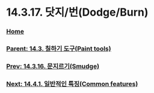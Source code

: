 # 14.3.17. 닷지/번(Dodge/Burn)

### [Home](./00-home.md)
### [Parent: 14.3. 칠하기 도구(Paint tools)](./14-03-00-paint-tools.md)
### [Prev: 14.3.16. 문지르기(Smudge)](./14-03-16-smudge.md)
### [Next: 14.4.1. 일반적인 특징(Common features)](./14-04-01-common-features.md)
